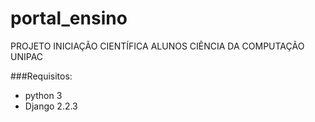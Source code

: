 # portal_ensino

PROJETO INICIAÇÃO CIENTÍFICA ALUNOS CIÊNCIA DA COMPUTAÇÃO UNIPAC

###Requisitos:

* python 3  
* Django 2.2.3